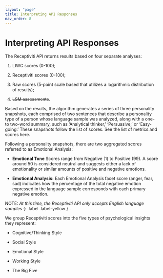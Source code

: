 ```yaml
---
layout: "page"
title: Interpreting API Responses
nav_order: 8
---
```


# Interpreting API Responses

The Receptiviti API returns results based on four separate analyses:

1. LIWC scores (0-100);

2. Receptiviti scores (0-100);

3. Raw scores (5-point scale based that utilizes a logarithmic distribution of results);

4. ~~LSM assessments~~.

Based on the results, the algorithm generates a series of three personality snapshots, each comprised of two sentences that describe a personality type of a person whose language sample was analyzed, along with a one- to two-word summary, such as ‘Analytical thinker,’ ‘Persuasive,’ or ‘Easy-going.’ These snapshots follow the list of scores. See the list of metrics and scores here.

Following a personality snapshots, there are two aggregated scores referred to as Emotional Analysis:

- **Emotional Tone** Scores range from Negative (1) to Positive (99). A score around 50 is considered neutral and suggests either a lack of emotionality or similar amounts of positive and negative emotions.

- **Emotional Analysis:** Each Emotional Analysis facet score (anger, fear, sad) indicates how the percentage of the total negative emotion expressed in the language sample corresponds with each primary negative emotion.


NOTE: _At this time, the Receptiviti API only accepts English language samples_
{: .label .label-yellow }
.

We group Receptiviti scores into the five types of psychological insights they represent:

- Cognitive/Thinking Style

- Social Style

- Emotional Style

- Working Style

- The Big Five
